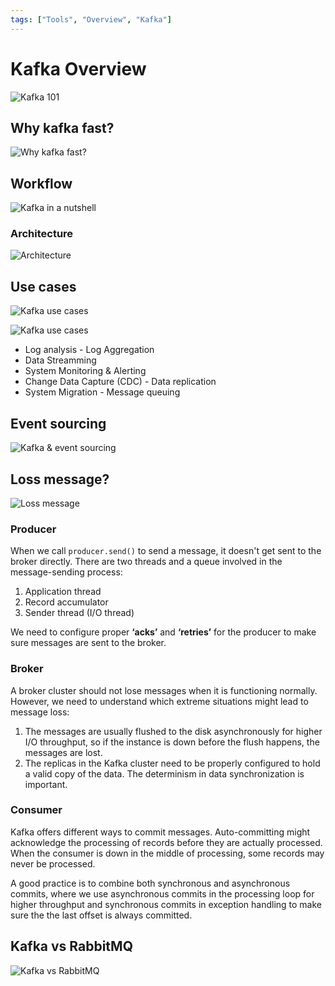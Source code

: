 ```yaml
---
tags: ["Tools", "Overview", "Kafka"]
---
```


# Kafka Overview

<TagLinks />

![Kafka 101](https://i.pinimg.com/originals/cc/64/01/cc6401766323277d004da6120f564a36.jpg)

## Why kafka fast?

![Why kafka fast?](https://i.pinimg.com/originals/ae/a3/f4/aea3f4c6adba03c677a945cd39359126.jpg)

## Workflow
![Kafka in a nutshell](https://i.pinimg.com/564x/56/2e/e2/562ee2e7d7bb05cb62893321c1f618d8.jpg)

### Architecture

![Architecture](https://i.pinimg.com/originals/2c/9c/b2/2c9cb256ddff4bb11d17f8ef665ee855.png)

## Use cases

![Kafka use cases](https://i.pinimg.com/originals/d1/5d/8f/d15d8fab8034171bfd34504c4645f932.gif)

![Kafka use cases](https://i.pinimg.com/originals/a5/14/58/a5145860803c149b4dc3b532e2e21ff3.jpg)

- Log analysis - Log Aggregation
- Data Streamming 
- System Monitoring & Alerting 
- Change Data Capture (CDC) - Data replication
- System Migration - Message queuing

## Event sourcing

![Kafka & event sourcing](https://i.pinimg.com/originals/5d/b7/e7/5db7e7745894c482e4a7d1ad02e495ae.jpg)

## Loss message?

![Loss message](https://i.pinimg.com/originals/26/d7/58/26d758688d75ab34f39f8ccfc92a7f35.gif)

### Producer 
When we call `producer.send()` to send a message, it doesn't get sent to the broker directly. There are two threads and a queue involved in the message-sending process: 
 
1. Application thread 
2. Record accumulator 
3. Sender thread (I/O thread) 
 
We need to configure proper **‘acks’** and **‘retries’** for the producer to make sure messages are sent to the broker. 
 
### Broker 
A broker cluster should not lose messages when it is functioning normally. However, we need to understand which extreme situations might lead to message loss: 
1. The messages are usually flushed to the disk asynchronously for higher I/O throughput, so if the instance is down before the flush happens, the messages are lost. 
2. The replicas in the Kafka cluster need to be properly configured to hold a valid copy of the data. The determinism in data synchronization is important. 
 
### Consumer 
Kafka offers different ways to commit messages. Auto-committing might acknowledge the processing of records before they are actually processed. When the consumer is down in the middle of processing, some records may never be processed. 
 
A good practice is to combine both synchronous and asynchronous commits, where we use asynchronous commits in the processing loop for higher throughput and synchronous commits in exception handling to make sure the the last offset is always committed. 
 

## Kafka vs RabbitMQ

![Kafka vs RabbitMQ](https://i.pinimg.com/originals/3f/6f/ae/3f6fae79735e9445ff03a5cf416bcd38.png)